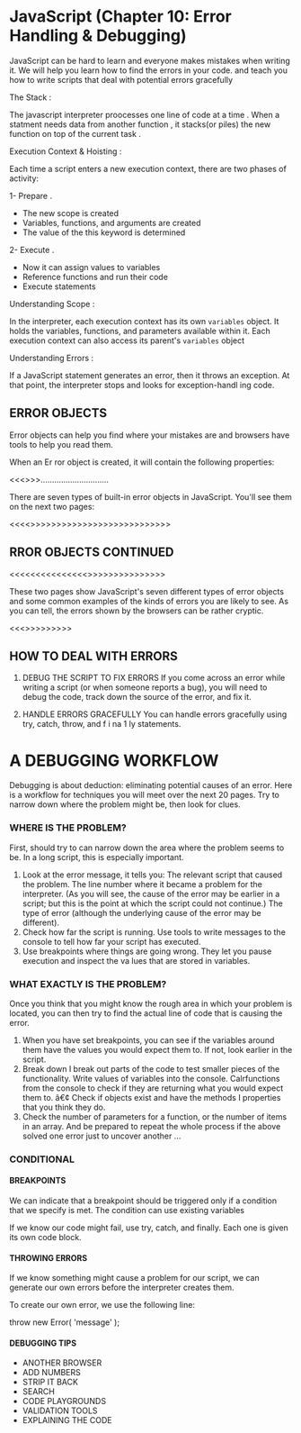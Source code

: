 # JavaScript (Chapter 10: Error Handling & Debugging)


JavaScript can be hard to learn and everyone makes 
mistakes when writing it. We  will help you learn 
how to find the errors in your code. and teach you how 
to write scripts that deal with potential errors gracefully



The Stack :

The javascript interpreter proocesses one line of code at a time .
When a statment needs data from another function , it stacks(or piles)
the new function on top of the current task .


Execution Context & Hoisting :

Each time a script enters a new execution context, there are two phases 
of activity: 


1- Prepare .

- The new scope is created 
- Variables, functions, and arguments are created 
- The value of the this keyword is determined 


2- Execute . 



- Now it can assign values to variables 
- Reference functions and run their code 
- Execute statements 


Understanding Scope :


In the interpreter, each execution context has its own `variables` object. 
It holds the variables, functions, and parameters available within it. 
Each execution context can also access its parent's `variables` object


Understanding Errors :

If a JavaScript statement generates an error, then it throws an exception. 
At that point, the interpreter stops and looks for exception-handl ing code. 

## ERROR OBJECTS
Error objects can help you find where your mistakes are and browsers have tools to help you read them.

When an Er ror object is created, it will contain the following properties:

<<<>>>..............................

There are seven types of built-in error objects in JavaScript. You'll see them on the next two pages:

<<<<>>>>>>>>>>>>>>>>>>>>>>>>>>>

## RROR OBJECTS CONTINUED

<<<<<<<<<<<<<<<>>>>>>>>>>>>>>>


These two pages show JavaScript's seven different types of error objects and some common examples of the kinds of errors
you are likely to see. As you can tell, the errors shown by the browsers can be rather cryptic.

<<<>>>>>>>>>

## HOW TO DEAL WITH ERRORS

1. DEBUG THE SCRIPT TO FIX ERRORS If you come across an error while writing a script (or when someone reports a bug), you will need to debug the code, track down the source of the error, and fix it.

2. HANDLE ERRORS GRACEFULLY You can handle errors gracefully using try, catch, throw, and f i na 1 ly statements.


# A DEBUGGING WORKFLOW

Debugging is about deduction: eliminating potential causes of an error. Here is a workflow for techniques you will meet over the next 20 pages. Try to narrow down where the problem might be, then look for clues.

### WHERE IS THE PROBLEM?
First, should try to can narrow down the area where
the problem seems to be. In a long script, this is
especially important.
1. Look at the error message, it tells you:
The relevant script that caused the problem.
The line number where it became a problem for
the interpreter. (As you will see, the cause of
the error may be earlier in a script; but this is the
point at which the script could not continue.)
The type of error (although the underlying cause
of the error may be different).
2. Check how far the script is running.
Use tools to write messages to the console to tell
how far your script has executed.
3. Use breakpoints where things are going wrong.
They let you pause execution and inspect the va lues
that are stored in variables.

### WHAT EXACTLY IS THE PROBLEM?
Once you think that you might know the rough area
in which your problem is located, you can then try to
find the actual line of code that is causing the error.
1. When you have set breakpoints, you can see if the
variables around them have the values you would
expect them to. If not, look earlier in the script.
2. Break down I break out parts of the code to test
smaller pieces of the functionality.
Write values of variables into the console.
Calrfunctions from the console to check if they
are returning what you would expect them to.
â€¢ Check if objects exist and have the methods I
properties that you think they do.
3. Check the number of parameters for a function, or
the number of items in an array.
And be prepared to repeat the whole process if the
above solved one error just to uncover another ...


### CONDITIONAL
#### BREAKPOINTS

We can indicate that a breakpoint should be
triggered only if a condition that we specify is
met. The condition can use existing variables


If we know our code might fail, use try, catch, and finally.
Each one is given its own code block.

#### THROWING ERRORS

If we know something might cause a problem for our script, we can
generate our own errors before the interpreter creates them.

To create our own error, we use the following line:

throw new Error( 'message'
);


#### DEBUGGING TIPS

* ANOTHER BROWSER
* ADD NUMBERS
* STRIP IT BACK
* SEARCH
* CODE PLAYGROUNDS
* VALIDATION TOOLS
* EXPLAINING THE CODE
